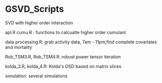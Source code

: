 # GSVD_Scripts
SVD with higher order interaction

apl.R cumu.R : functions to calcualte higher order cumulant

data processing.R: grab activity data, 7am - 11pm,find complete covariates and mortality

Rob_TSM3.R, Rob_TSM4.R: robust power tensor iteration

kolda_3.R, kolda_4.R: Kolda's OSD based on matrix slices

simulation: several simulations
